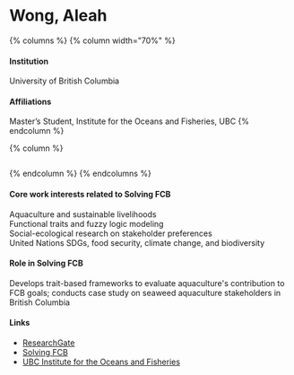 # Wong, Aleah

{% columns %}
{% column width="70%" %}
#### Institution

University of British Columbia

#### Affiliations

Master’s Student, Institute for the Oceans and Fisheries, UBC
{% endcolumn %}

{% column %}
<figure><img src="https://raw.githubusercontent.com/Solving-FCB/docs/refs/heads/main/.img/wong-al.webp" alt=""></figure>
{% endcolumn %}
{% endcolumns %}

#### Core work interests related to Solving FCB

Aquaculture and sustainable livelihoods\
Functional traits and fuzzy logic modeling\
Social-ecological research on stakeholder preferences\
United Nations SDGs, food security, climate change, and biodiversity

#### Role in Solving FCB

Develops trait-based frameworks to evaluate aquaculture's contribution to FCB goals; conducts case study on seaweed aquaculture stakeholders in British Columbia

#### Links

* [ResearchGate](https://www.researchgate.net/scientific-contributions/Aleah-Wong-2283221812)
* [Solving FCB](https://solvingfcb.org/people/wong-a/)
* [UBC Institute for the Oceans and Fisheries](https://oceans.ubc.ca/aleah-wong/)
